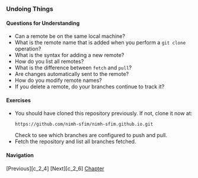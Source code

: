 ### Undoing Things

#### Questions for Understanding
- Can a remote be on the same local machine?
- What is the remote name that is added when you perform a `git clone`
  operation?
- What is the syntax for adding a new remote?
- How do you list all remotes?
- What is the difference between `fetch` and `pull`?
- Are changes automatically sent to the remote?
- How do you modify remote names?
- If you delete a remote, do your branches continue to track it?


#### Exercises
- You should have cloned this repository previously.
  If not, clone it now at:
  ```
  https://github.com/nimh-sfim/nimh-sfim.github.io.git
  ```
  Check to see which branches are configured to push and pull.
- Fetch the repository and list all branches fetched.
  
#### Navigation
[Previous][c_2_4]
[Next][c_2_6]
[Chapter][c2]

[c2_4]: <chapter_2_4.md>
[c2_6]: <chapter_2_6.md>
[c2]: <chapter_2.md>

